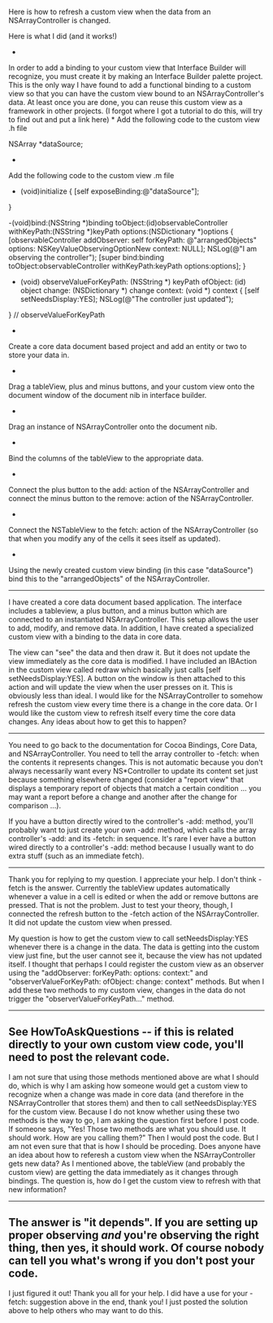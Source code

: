 Here is how to refresh a custom view when the data from an NSArrayController is changed.

Here is what I did (and it works!)


*
In order to add a binding to your custom view that Interface Builder will recognize, you must create it by making an Interface Builder palette project.  This is the only way I have found to add a functional binding to a custom view so that you can have the custom view bound to an NSArrayController's data.  At least once you are done, you can reuse this custom view as a framework in other projects. (I forgot where I got a tutorial to do this, will try to find out and put a link here)
*
Add the following code to the custom view .h file
    
NSArray *dataSource;

*
Add the following code to the custom view .m file
    
+ (void)initialize {
    [self exposeBinding:@"dataSource"];

}

-(void)bind:(NSString *)binding
			toObject:(id)observableController
			withKeyPath:(NSString *)keyPath
			options:(NSDictionary *)options
{
	[observableController addObserver: self
					forKeyPath: @"arrangedObjects"
					options: NSKeyValueObservingOptionNew
					context: NULL];
	NSLog(@"I am observing the controller");
	[super	bind:binding
			toObject:observableController
			withKeyPath:keyPath
			options:options];
}

- (void) observeValueForKeyPath: (NSString *) keyPath
                       ofObject: (id) object
                         change: (NSDictionary *) change
                        context: (void *) context
{
	[self setNeedsDisplay:YES];
	NSLog(@"The controller just updated");

} // observeValueForKeyPath

*
Create a core data document based project and add an entity or two to store your data in.

*
Drag a tableView, plus and minus buttons, and your custom view onto the document window of the document nib in interface builder.

*
Drag an instance of NSArrayController onto the document nib.

*
Bind the columns of the tableView to the appropriate data.

*
Connect the plus button to the add: action of the NSArrayController and connect the minus button to the remove: action of the NSArrayController.

*
Connect the NSTableView to the fetch: action of the NSArrayController (so that when you modify any of the cells it sees itself as updated).

*
Using the newly created custom view binding (in this case "dataSource") bind this to the "arrangedObjects" of the NSArrayController.




----
I have created a core data document based application.  The interface includes a tableview, a plus button, and a minus button which are connected to an instantiated NSArrayController.  This setup allows the user to add, modify, and remove data.  In addition, I have created a specialized custom view with a binding to the data in core data.

The view can "see" the data and then draw it.  But it does not update the view immediately as the core data is modified.  I have included an IBAction in the custom view called redraw which basically just calls [self setNeedsDisplay:YES].  A button on the window is then attached to this action and will update the view when the user presses on it.  This is obviously less than ideal.  I would like for the NSArrayController to somehow refresh the custom view every time there is a change in the core data.  Or I would like the custom view to refresh itself every time the core data changes.  Any ideas about how to get this to happen?

----

You need to go back to the documentation for Cocoa Bindings, Core Data, and NSArrayController. You need to tell the array controller to -fetch: when the contents it represents changes. This is not automatic because you don't always necessarily want every NS*Controller to update its content set just because something elsewhere changed (consider a "report view" that displays a temporary report of objects that match a certain condition ... you may want a report before a change and another after the change for comparison ...). 

If you have a button directly wired to the controller's -add: method, you'll probably want to just create your own -add: method, which calls the array controller's -add: and its -fetch: in sequence. It's rare I ever have a button wired directly to a controller's -add: method because I usually want to do extra stuff (such as an immediate fetch).

----
Thank you for replying to my question.  I appreciate your help.  I don't think -fetch is the answer.  Currently the tableView updates automatically whenever a value in a cell is edited or when the add or remove buttons are pressed.  That is not the problem.  Just to test your theory, though, I connected the refresh button to the -fetch action of the NSArrayController.  It did not update the custom view when pressed.

My question is how to get the custom view to call setNeedsDisplay:YES whenever there is a change in the data.  The data is getting into the custom view just fine, but the user cannot see it, because the view has not updated itself.  I thought that perhaps I could register the custom view as an observer using the "addObserver: forKeyPath: options: context:" and "observerValueForKeyPath: ofObject: change: context" methods.  But when I add these two methods to my custom view, changes in the data do not trigger the "observerValueForKeyPath..." method.

----

See HowToAskQuestions -- if this is related directly to your own custom view code, you'll need to post the relevant code.
----
I am not sure that using those methods mentioned above are what I should do, which is why I am asking how someone would get a custom view to recognize when a change was made in core data (and therefore in the NSArrayController that stores them) and then to call setNeedsDisplay:YES for the custom view.  Because I do not know whether using these two methods is the way to go, I am asking the question first before I post code.  If someone says, "Yes!  Those two methods are what you should use.  It should work.  How are you calling them?"  Then I would post the code.  But I am not even sure that that is how I should be proceding.  Does anyone have an idea about how to referesh a custom view when the NSArrayController gets new data?  As I mentioned above, the tableView (and probably the custom view) are getting the data immediately as it changes through bindings.  The question is, how do I get the custom view to refresh with that new information?

----

The answer is "it depends". If you are setting up proper observing *and* you're observing the right thing, then yes, it should work. Of course nobody can tell you what's wrong if you don't **post your code**.
----
I just figured it out!  Thank you all for your help.  I did have a use for your -fetch: suggestion above in the end, thank you!  I just posted the solution above to help others who may want to do this.
